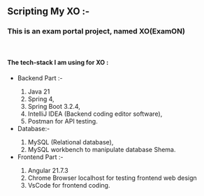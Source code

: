 <h2>Scripting My XO :-</h2>
<h3>This is an exam portal project, named <b>XO(ExamON)</b></h3>
<br>
<h4>The tech-stack I am using for XO :</h4>


<ul>
   <li>Backend Part :-</li>
   <ol>
      <li>Java 21</li>
      <li>Spring 4,</li>
      <li>Spring Boot 3.2.4,</li>
      <li>IntelliJ IDEA (Backend coding editor software),</li>
      <li>Postman for API testing.</li>
   </ol>
   
   <li>Database:-</li>
   <ol>
      <li>MySQL (Relational database),</li>
      <li>MySQL workbench to manipulate database Shema.</li>
   </ol>

   <li>Frontend Part :-</li>
   <ol>
      <li>Angular 21.7.3</li>
      <li>Chrome Browser localhost for testing frontend web design</li>
      <li>VsCode for frontend coding.</li>
   </ol>
   
</ul>


